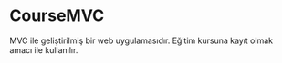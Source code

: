 # CourseMVC
MVC ile geliştirilmiş bir web uygulamasıdır. Eğitim kursuna kayıt olmak amacı ile kullanılır.
